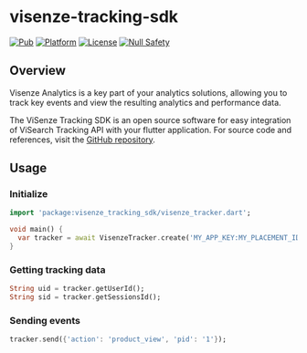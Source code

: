 # visenze-tracking-sdk

[![Pub](https://img.shields.io/pub/v/visenze_tracking_sdk.svg)](https://pub.dev/packages/visenze_tracking_sdk)
[![Platform](https://img.shields.io/badge/Platform-Android_iOS_Web-blue.svg?longCache=true&style=flat-square)]()
[![License](https://img.shields.io/badge/License-MIT-blue.svg)](/LICENSE)
[![Null Safety](https://img.shields.io/badge/-Null%20Safety-blue.svg)]()

## Overview
Visenze Analytics is a key part of your analytics solutions, allowing you to track key events and view the resulting analytics and performance data. 

The ViSenze Tracking SDK is an open source software for easy integration of ViSearch Tracking API with your flutter application. For source code and references, visit the [GitHub repository](https://github.com/visenze/flutter-tracking-sdk).

## Usage

### Initialize
```dart
import 'package:visenze_tracking_sdk/visenze_tracker.dart';

void main() {
  var tracker = await VisenzeTracker.create('MY_APP_KEY:MY_PLACEMENT_ID');
}
```

### Getting tracking data
```dart
String uid = tracker.getUserId();
String sid = tracker.getSessionsId();
```

### Sending events
```dart
tracker.send({'action': 'product_view', 'pid': '1'});
```